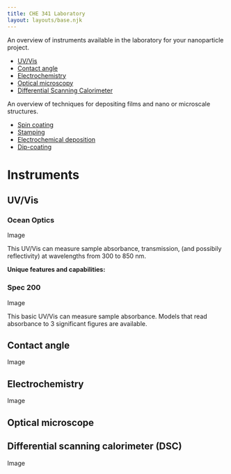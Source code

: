 ```yaml
---
title: CHE 341 Laboratory
layout: layouts/base.njk
---
```


An overview of instruments available in the laboratory for your nanoparticle project.

- [UV/Vis](#uv-vis)
- [Contact angle](#contact-angle)
- [Electrochemistry](#electrochem)
- [Optical microscopy](#optical-microscope)
- [Differential Scanning Calorimeter](#dsc)

An overview of techniques for depositing films and nano or microscale structures.

- [Spin coating](#spin-coating)
- [Stamping](#stamping)
- [Electrochemical deposition](#electrodeposition)
- [Dip-coating](#dip-coating)

# Instruments

<h2 id=uv-vis>UV/Vis</h2>

### Ocean Optics

Image

This UV/Vis can measure sample absorbance, transmission, (and possibily reflectivity) at wavelengths from 300 to 850 nm. 

**Unique features and capabilities:**

### Spec 200

Image

This basic UV/Vis can measure sample absorbance. Models that read absorbance to 3 significant figures are available.

<h2 id=contact-angle>Contact angle</h2>

Image

<h2 id="electrochem">Electrochemistry</h2>

Image

<h2 id="optical-microscope">Optical microscope</h2>

<h2 id="dsc">Differential scanning calorimeter (DSC)</h2>

Image

